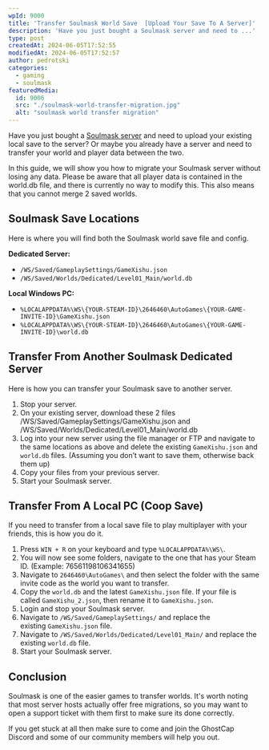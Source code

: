 ```yaml
---
wpId: 9000
title: 'Transfer Soulmask World Save  [Upload Your Save To A Server]'
description: 'Have you just bought a Soulmask server and need to ...'
type: post
createdAt: 2024-06-05T17:52:55
modifiedAt: 2024-06-05T17:52:57
author: pedrotski
categories:
  - gaming
  - soulmask
featuredMedia:
  id: 9006
  src: "./soulmask-world-transfer-migration.jpg"
  alt: "soulmask world transfer migration"
---
```



Have you just bought a [Soulmask server](https://www.gamehostbros.com/soulmask-server-hosting/) and need to upload your existing local save to the server? Or maybe you already have a server and need to transfer your world and player data between the two.

In this guide, we will show you how to migrate your Soulmask server without losing any data. Please be aware that all player data is contained in the world.db file, and there is currently no way to modify this. This also means that you cannot merge 2 saved worlds.

## Soulmask Save Locations

Here is where you will find both the Soulmask world save file and config.

**Dedicated Server:**

*   `/WS/Saved/GameplaySettings/GameXishu.json`
*   `/WS/Saved/Worlds/Dedicated/Level01_Main/world.db`

**Local Windows PC:**

*   `%LOCALAPPDATA%\WS\{YOUR-STEAM-ID}\2646460\AutoGames\{YOUR-GAME-INVITE-ID}\GameXishu.json`
*   `%LOCALAPPDATA%\WS\{YOUR-STEAM-ID}\2646460\AutoGames\{YOUR-GAME-INVITE-ID}\world.db`

## Transfer From Another Soulmask Dedicated Server

Here is how you can transfer your Soulmask save to another server.

1.  Stop your server.
2.  On your existing server, download these 2 files /WS/Saved/GameplaySettings/GameXishu.json and /WS/Saved/Worlds/Dedicated/Level01\_Main/world.db
3.  Log into your new server using the file manager or FTP and navigate to the same locations as above and delete the existing `GameXishu.json` and `world.db` files. (Assuming you don’t want to save them, otherwise back them up)
4.  Copy your files from your previous server.
5.  Start your Soulmask server.

## Transfer From A Local PC (Coop Save)

If you need to transfer from a local save file to play multiplayer with your friends, this is how you do it.

1.  Press `WIN + R` on your keyboard and type `%LOCALAPPDATA%\WS\`.
2.  You will now see some folders, navigate to the one that has your Steam ID. (Example: 76561198106341655)
3.  Navigate to `2646460\AutoGames\` and then select the folder with the same invite code as the world you want to transfer.
4.  Copy the `world.db` and the latest `GameXishu.json` file. If your file is called `GameXishu_2.json`, then rename it to `GameXishu.json`.
5.  Login and stop your Soulmask server.
6.  Navigate to `/WS/Saved/GameplaySettings/` and replace the existing `GameXishu.json` file.
7.  Navigate to `/WS/Saved/Worlds/Dedicated/Level01_Main/` and replace the existing `world.db` file.
8.  Start your Soulmask server.

## Conclusion

Soulmask is one of the easier games to transfer worlds. It's worth noting that most server hosts actually offer free migrations, so you may want to open a support ticket with them first to make sure its done correctly.

If you get stuck at all then make sure to come and join the GhostCap Discord and some of our community members will help you out.